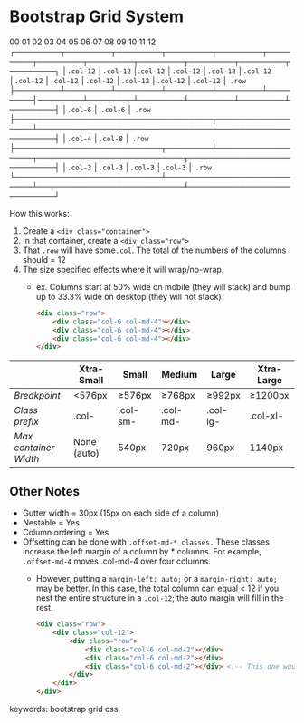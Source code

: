 # Bootstrap Grid System

00      01       02       03       04       05       06       07       08       09       10       11       12
┌────────┬────────┬────────┬────────┬────────┬────────┬────────┬────────┬────────┬────────┬────────┬────────┐
│``.col-12`` │``.col-12`` │.``col-12`` │``.col-12`` │``.col-12`` │``.col-12`` │``.col-12`` │``.col-12`` │``.col-12`` │``.col-12`` │``.col-12`` │``.col-12`` │ ``.row``
├────────┴────────┴────────┴────────┴────────┴────────┤────────┴────────┴────────┴────────┴────────┴────────┤
│``.col-6``                                               │ ``.col-6``                                              │ ``.row``
├───────────────────────────────────┬─────────────────┴─────────────────────────────────────────────────────┤
│``.col-4``                             │``.col-8``                                                                 │ ``.row``
├──────────────────────────┬────────┴─────────────────┬──────────────────────────┬──────────────────────────┤
│``.col-3``                    │``.col-3``                    │``.col-3``                    │``.col-3``                    │ ``.row``
└──────────────────────────┴──────────────────────────┴──────────────────────────┴──────────────────────────┘

How this works: 
1. Create a `<div class="container">`
2. In that container, create a `<div class="row">`
3. That `.row` will have some`.col`. The total of the numbers of the columns should = 12 
4. The size specified effects where it will wrap/no-wrap. 
    - ex. Columns start at 50% wide on mobile (they will stack) and bump up to 33.3% wide on desktop (they will not stack)

        ```html
        <div class="row">
            <div class="col-6 col-md-4"></div>
            <div class="col-6 col-md-4"></div>
            <div class="col-6 col-md-4"></div>
        </div>
        ```


|                       	| **Xtra-Small** 	| **Small** 	| **Medium** 	| **Large** 	| **Xtra-Large** 	|
|-----------------------	|----------------	|-----------	|------------	|-----------	|----------------	|
| _Breakpoint_          	| <576px         	| ≥576px    	| ≥768px     	| ≥992px    	| ≥1200px        	|
| _Class prefix_        	| .col-          	| .col-sm-  	| .col-md-   	| .col-lg-  	| .col-xl-       	|
| _Max container Width_ 	| None (auto)    	| 540px     	| 720px      	| 960px     	| 1140px         	|

## Other Notes 

- Gutter width = 30px (15px on each side of a column)
- Nestable = Yes
- Column ordering = Yes
- Offsetting can be done with `.offset-md-* classes.` These classes increase the left margin of a column by * columns. For example, `.offset-md-4` moves .col-md-4 over four columns.
    - However, putting a `margin-left: auto;` or a `margin-right: auto;` may be better. In this case, the total column can equal < 12 if you nest the entire structure in a `.col-12`; the auto margin will fill in the rest.


        ```html
        <div class="row">
            <div class="col-12">
                <div class="row">
                    <div class="col-6 col-md-2"></div>
                    <div class="col-6 col-md-2"></div>
                    <div class="col-6 col-md-2"></div> <!-- This one would have the  margin-left: auto;-->
                </div>
            </div>
        </div>
        ```

keywords: bootstrap grid css

